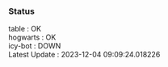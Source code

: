 ### Status


table : OK  
hogwarts : OK  
icy-bot : DOWN  
Latest Update : 2023-12-04 09:09:24.018226
